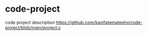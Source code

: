 # code-project
code project description
https://github.com/kanifatemateehy/code-project/blob/main/project.c

